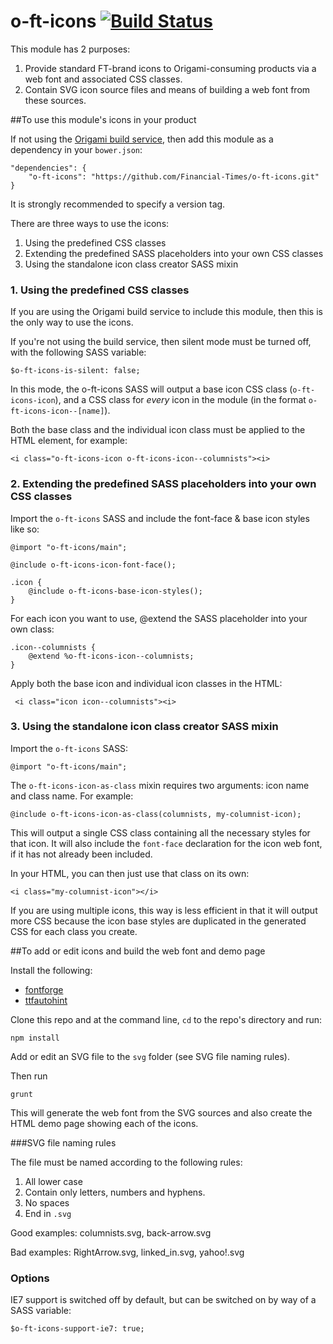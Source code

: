 o-ft-icons  [![Build Status](https://travis-ci.org/Financial-Times/o-ft-icons.png?branch=master)](https://travis-ci.org/Financial-Times/o-ft-icons)
==========

This module has 2 purposes:

1. Provide standard FT-brand icons to Origami-consuming products via a web font and associated CSS classes.
2. Contain SVG icon source files and means of building a web font from these sources.


##To use this module's icons in your product

If not using the [Origami build service](http://financial-times.github.io/ft-origami/docs/developer-guide/build-service/), then add this module as a dependency in your `bower.json`:

    "dependencies": {
        "o-ft-icons": "https://github.com/Financial-Times/o-ft-icons.git"
    }

It is strongly recommended to specify a version tag.

There are three ways to use the icons:

1. Using the predefined CSS classes
2. Extending the predefined SASS placeholders into your own CSS classes
3. Using the standalone icon class creator SASS mixin

### 1. Using the predefined CSS classes

If you are using the Origami build service to include this module, then this is the only way to use the icons.

If you're not using the build service, then silent mode must be turned off, with the following SASS variable:

    $o-ft-icons-is-silent: false;
    
In this mode, the o-ft-icons SASS will output a base icon CSS class (`o-ft-icons-icon`), and a CSS class for _every_ icon in the module (in the format `o-ft-icons-icon--[name]`).

Both the base class and the individual icon class must be applied to the HTML element, for example:

    <i class="o-ft-icons-icon o-ft-icons-icon--columnists"><i>
    
### 2. Extending the predefined SASS placeholders into your own CSS classes

Import the `o-ft-icons` SASS and include the font-face & base icon styles like so:

    @import "o-ft-icons/main";

    @include o-ft-icons-icon-font-face();

    .icon {
        @include o-ft-icons-base-icon-styles();
    }

For each icon you want to use, @extend the SASS placeholder into your own class:

    .icon--columnists {
        @extend %o-ft-icons-icon--columnists;
    }

Apply both the base icon and individual icon classes in the HTML:

     <i class="icon icon--columnists"><i>

### 3. Using the standalone icon class creator SASS mixin

Import the `o-ft-icons` SASS:

    @import "o-ft-icons/main";

The `o-ft-icons-icon-as-class` mixin requires two arguments: icon name and class name. For example:

    @include o-ft-icons-icon-as-class(columnists, my-columnist-icon);

This will output a single CSS class containing all the necessary styles for that icon. It will also include the `font-face` declaration for the icon web font, if it has not already been included.

In your HTML, you can then just use that class on its own:

    <i class="my-columnist-icon"></i>

 If you are using multiple icons, this way is less efficient in that it will output more CSS because the icon base styles are duplicated in the generated CSS for each class you create.


##To add or edit icons and build the web font and demo page

Install the following:

* [fontforge](http://fontforge.org/)
* [ttfautohint](http://www.freetype.org/ttfautohint/#download)

Clone this repo and at the command line, `cd` to the repo's directory and run:

    npm install

Add or edit an SVG file to the `svg` folder (see SVG file naming rules).

Then run

    grunt

This will generate the web font from the SVG sources and also create the HTML demo page showing each of the icons.

###SVG file naming rules

The file must be named according to the following rules:

1. All lower case
2. Contain only letters, numbers and hyphens.
3. No spaces
4. End in `.svg`

Good examples: columnists.svg, back-arrow.svg

Bad examples: RightArrow.svg, linked_in.svg, yahoo!.svg

### Options

IE7 support is switched off by default, but can be switched on by way of a SASS variable:

    $o-ft-icons-support-ie7: true;
    
